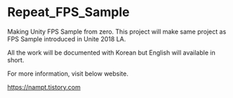 # Repeat_FPS_Sample
Making Unity FPS Sample from zero.
This project will make same project as FPS Sample introduced in Unite 2018 LA.

All the work will be documented with Korean but English will available in short.

For more information, visit below website.

https://nampt.tistory.com
